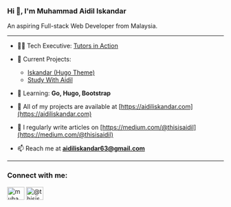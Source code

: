 ### **Hi 👋, I'm Muhammad Aidil Iskandar**
An aspiring Full-stack Web Developer from Malaysia.

---
- 🧑‍💻 Tech Executive: [Tutors in Action](https://tutors-in-action.org/)

- 🔭 Current Projects:
  - [Iskandar (Hugo Theme)](https://github.com/aidil-sekandar/iskandar-hugo-theme)
  - [Study With Aidil](https://github.com/aidil-sekandar/study-with-aidil)

- 🌱 Learning: **Go, Hugo, Bootstrap**

- 📔 All of my projects are available at [https://aidiliskandar.com](https://aidiliskandar.com)

- 📝 I regularly write articles on [https://medium.com/@thisisaidil](https://medium.com/@thisisaidil)

- 📫 Reach me at **aidiliskandar63@gmail.com**

---

<h3 align="left">Connect with me:</h3>
<p align="left">
<a href="https://linkedin.com/in/muhammad-aidil-iskandar" target="blank"><img align="center" src="https://raw.githubusercontent.com/rahuldkjain/github-profile-readme-generator/master/src/images/icons/Social/linked-in-alt.svg" alt="muhammad-aidil-iskandar" height="30" width="40" /></a>
<a href="https://medium.com/@thisisaidil" target="blank"><img align="center" src="https://raw.githubusercontent.com/rahuldkjain/github-profile-readme-generator/master/src/images/icons/Social/medium.svg" alt="@thisisaidil" height="30" width="40" /></a>
</p>
